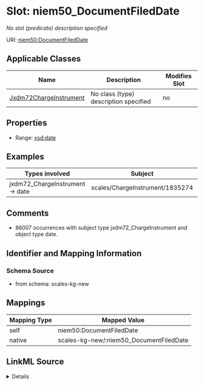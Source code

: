 

# Slot: niem50_DocumentFiledDate


_No slot (predicate) description specified_





URI: [niem50:DocumentFiledDate](http://release.niem.gov/niem/niem-core/5.0/DocumentFiledDate)



<!-- no inheritance hierarchy -->





## Applicable Classes

| Name | Description | Modifies Slot |
| --- | --- | --- |
| [Jxdm72ChargeInstrument](../classes/Jxdm72ChargeInstrument.md) | No class (type) description specified |  no  |







## Properties

* Range: [xsd:date](xsd:date)






## Examples

| Types involved | Subject | Predicate | Object |
| --- | --- | --- | --- |
| jxdm72_ChargeInstrument → date | scales/ChargeInstrument/1835274 | niem50:DocumentFiledDate | 2011-12-01 |


## Comments

* 86007 occurrences with subject type jxdm72_ChargeInstrument and object type date.

## Identifier and Mapping Information







### Schema Source


* from schema: scales-kg-new




## Mappings

| Mapping Type | Mapped Value |
| ---  | ---  |
| self | niem50:DocumentFiledDate |
| native | scales-kg-new/:niem50_DocumentFiledDate |




## LinkML Source

<details>
```yaml
name: niem50_DocumentFiledDate
description: No slot (predicate) description specified
comments:
- 86007 occurrences with subject type jxdm72_ChargeInstrument and object type date.
examples:
- description: jxdm72_ChargeInstrument → date
  object:
    example_object: '2011-12-01'
    example_object_type: date
    example_predicate: niem50:DocumentFiledDate
    example_subject: scales/ChargeInstrument/1835274
    example_subject_type: jxdm72_ChargeInstrument
from_schema: scales-kg-new
rank: 1000
slot_uri: niem50:DocumentFiledDate
alias: niem50_DocumentFiledDate
domain_of:
- jxdm72_ChargeInstrument
range: date

```
</details>